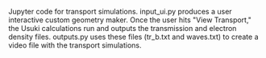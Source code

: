 Jupyter code for transport simulations.
input_ui.py produces a user interactive custom geometry maker. Once the user hits "View Transport," the Usuki calculations run and outputs the transmission and electron density files. outputs.py uses these files (tr_b.txt and waves.txt) to create a video file with the transport simulations.
